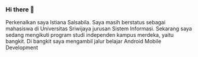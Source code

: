 ### Hi there 👋

Perkenalkan saya Istiana Salsabila.
Saya masih berstatus sebagai mahasiswa di Universitas Sriwijaya jurusan Sistem Informasi.
Sekarang saya sedang mengikuti program studi independen kampus merdeka, yaitu bangkit.
Di bangkit saya mengambil jalur belajar Android Mobile Development
<!--
**tiaak/tiaak** is a ✨ _special_ ✨ repository because its `README.md` (this file) appears on your GitHub profile.

Here are some ideas to get you started:

- 🔭 I’m currently working on ...
- 🌱 I’m currently learning ...
- 👯 I’m looking to collaborate on ...
- 🤔 I’m looking for help with ...
- 💬 Ask me about ...
- 📫 How to reach me: ...
- 😄 Pronouns: ...
- ⚡ Fun fact: ...
-->
